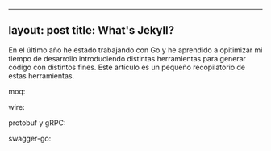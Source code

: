 
---
layout: post
title: What's Jekyll?
---


En el último año he estado trabajando con Go y he aprendido a opitimizar mi tiempo de desarrollo 
introduciendo distintas herramientas para generar código con distintos fines. Este artículo es un 
pequeño recopilatorio de estas herramientas.

moq:


wire:


protobuf y gRPC:



swagger-go:



